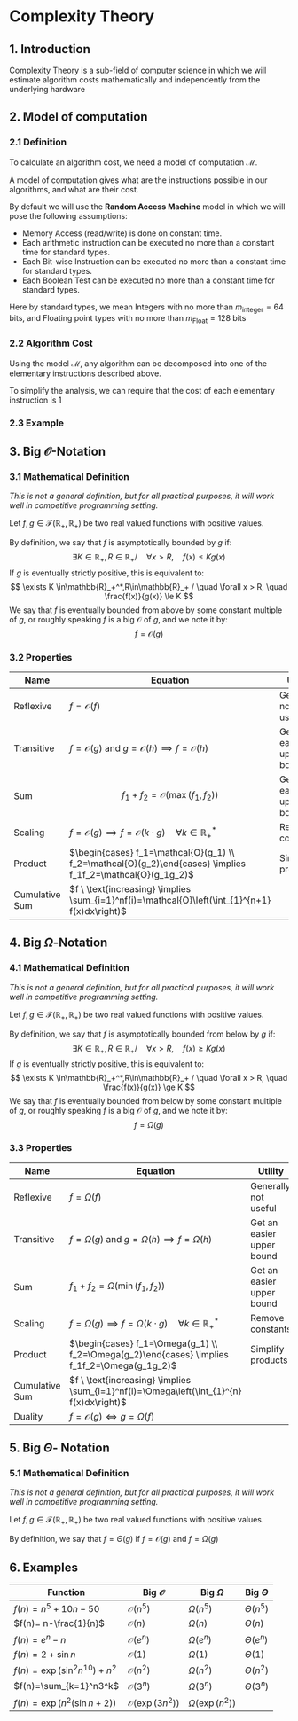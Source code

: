 # Complexity Theory

## 1. Introduction

Complexity Theory is a sub-field of computer science in which we will estimate algorithm costs  mathematically and independently from the underlying hardware

## 2. Model of computation

### 2.1 Definition

To calculate an algorithm cost, we need a model of computation $\mathcal{M}$.

A model of computation gives what are the instructions possible in our algorithms, and what are their cost.

By default we will use the **Random Access Machine** model in which we will pose the following assumptions:

- Memory Access (read/write) is done on constant time.
- Each arithmetic instruction can be executed no more than a constant time for standard types.
- Each Bit-wise Instruction can be executed no more than a constant time for standard types.
- Each Boolean Test can be executed no more than a constant time for standard types.

Here by standard types, we mean Integers with no more than $m_{\text{integer}}=64$  bits, and Floating point types with no more than $m_{\text{Float}}=128$ bits  

### 2.2 Algorithm Cost

Using the model $\mathcal{M}$, any algorithm can be decomposed into one of the elementary instructions described above.

To simplify the analysis, we can require that the cost of each  elementary instruction is $1$

### 2.3 Example

## 3. Big $\mathcal{O}$-Notation

### 3.1 Mathematical Definition

*This is not a general definition, but for all practical purposes, it will work well in competitive programming setting.*

Let $f,g\in\mathscr{F}(\mathbb{R}_+,\mathbb{R}_+)$ be two real valued functions with positive values.

By definition, we say that $f$ is asymptotically bounded by $g$ if:
$$
\exists K \in\mathbb{R}_+,R\in\mathbb{R}_+ /\quad \forall x>R, \quad  f(x) \le Kg(x)
$$
If $g$ is eventually strictly positive, this is equivalent to:
$$
\exists K \in\mathbb{R}_+^*,R\in\mathbb{R}_+ / \quad \forall x > R, \quad \frac{f(x)}{g(x)} \le K
$$
We say that $f$ is eventually bounded from above by some constant multiple of $g$, or roughly speaking $f$ is a big $\mathcal{O}$ of $g$, and we note it by:
$$
f = \mathcal{O}(g)
$$

### 3.2 Properties

| Name           | Equation                                                     | Utility                   |
| -------------- | ------------------------------------------------------------ | ------------------------- |
| Reflexive      | $f=\mathcal{O}(f)$                                           | Generally not useful      |
| Transitive     | $f=\mathcal{O}(g) \ \text{and} \ g=\mathcal{O}(h) \implies f=\mathcal{O}(h)$ | Get an easier upper bound |
| Sum            | $$ f_1+f_2=\mathcal{O}(\max(f_1,f_2))$$                      | Get an easier upper bound |
| Scaling        | $f=\mathcal{O}(g) \implies f=\mathcal{O}(k\cdot g) \quad \forall k\in\mathbb{R}_+^*$ | Remove constants          |
| Product        | $\begin{cases} f_1=\mathcal{O}(g_1) \\ f_2=\mathcal{O}(g_2)\end{cases} \implies f_1f_2=\mathcal{O}(g_1g_2)$ | Simplify products         |
| Cumulative Sum | $f \ \text{increasing} \implies \sum_{i=1}^nf(i)=\mathcal{O}\left(\int_{1}^{n+1} f(x)dx\right)$ |                           |

## 4. Big $\Omega$-Notation

### 4.1 Mathematical Definition

*This is not a general definition, but for all practical purposes, it will work well in competitive programming setting.*

Let $f,g\in\mathscr{F}(\mathbb{R}_+,\mathbb{R}_+)$ be two real valued functions with positive values.

By definition, we say that $f$ is asymptotically bounded from below by $g$ if:
$$
\exists K \in\mathbb{R}_+,R\in\mathbb{R}_+ /\quad \forall x>R, \quad  f(x) \ge Kg(x)
$$
If $g$ is eventually strictly positive, this is equivalent to:
$$
\exists K \in\mathbb{R}_+^*,R\in\mathbb{R}_+ / \quad \forall x > R, \quad \frac{f(x)}{g(x)} \ge K
$$
We say that $f$ is eventually bounded from below by some constant multiple of $g$, or roughly speaking $f$ is a big $\mathcal{O}$ of $g$, and we note it by:
$$
f = \Omega(g)
$$

### 3.3 Properties

| Name           | Equation                                                     | Utility                   |
| -------------- | ------------------------------------------------------------ | ------------------------- |
| Reflexive      | $f=\Omega(f)$                                                | Generally not useful      |
| Transitive     | $f=\Omega(g) \ \text{and} \ g=\Omega(h) \implies f=\Omega(h)$ | Get an easier upper bound |
| Sum            | $f_1+f_2=\Omega(\min(f_1,f_2))$                              | Get an easier upper bound |
| Scaling        | $f=\Omega(g) \implies f=\Omega(k\cdot g) \quad \forall k\in\mathbb{R}_+^*$ | Remove constants          |
| Product        | $\begin{cases} f_1=\Omega(g_1) \\ f_2=\Omega(g_2)\end{cases} \implies f_1f_2=\Omega(g_1g_2)$ | Simplify products         |
| Cumulative Sum | $f \ \text{increasing} \implies \sum_{i=1}^nf(i)=\Omega\left(\int_{1}^{n} f(x)dx\right)$ |                           |
| Duality        | $f=\mathcal{O}(g) \iff g=\Omega(f)$                          |                           |

## 5. Big $\Theta$- Notation

### 5.1 Mathematical Definition

*This is not a general definition, but for all practical purposes, it will work well in competitive programming setting.*

Let $f,g\in\mathscr{F}(\mathbb{R}_+,\mathbb{R}_+)$ be two real valued functions with positive values.

By definition, we say that $f=\Theta(g)$  if $f=\mathcal{O}(g)$ and $f=\Omega(g)$

## 6. Examples

| Function                        | Big $\mathcal{O}$         | Big $\Omega$        | Big $\Theta$  |
| ------------------------------- | ------------------------- | ------------------- | ------------- |
| $f(n)=n^5+10n-50$               | $\mathcal{O}(n^5)$        | $\Omega(n^5)$       | $\Theta(n^5)$ |
| $f(n)= n-\frac{1}{n}$           | $\mathcal{O}(n)$          | $\Omega(n)$         | $\Theta(n)$   |
| $f(n)= e^n-n$                   | $\mathcal{O}(e^n)$        | $\Omega(e^n)$       | $\Theta(e^n)$ |
| $f(n)=2+\sin n$                 | $\mathcal{O}(1)$          | $\Omega(1)$         | $\Theta(1)$   |
| $f(n)=\exp(\sin^2 n^{10})+ n^2$ | $\mathcal{O}(n^2)$        | $\Omega(n^2)$       | $\Theta(n^2)$ |
| $f(n)=\sum_{k=1}^n3^k$          | $\mathcal{O}(3^n)$        | $\Omega(3^n)$       | $\Theta(3^n)$ |
| $f(n)=\exp(n^2(\sin n+2))$      | $\mathcal{O}(\exp(3n^2))$ | $\Omega(\exp(n^2))$ |               |
